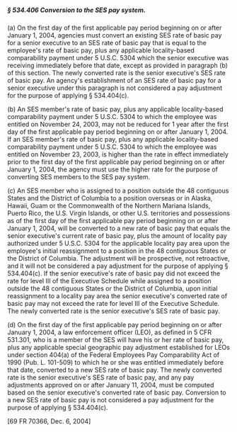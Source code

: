 ##### § 534.406 Conversion to the SES pay system. #####

(a) On the first day of the first applicable pay period beginning on or after January 1, 2004, agencies must convert an existing SES rate of basic pay for a senior executive to an SES rate of basic pay that is equal to the employee's rate of basic pay, plus any applicable locality-based comparability payment under 5 U.S.C. 5304 which the senior executive was receiving immediately before that date, except as provided in paragraph (b) of this section. The newly converted rate is the senior executive's SES rate of basic pay. An agency's establishment of an SES rate of basic pay for a senior executive under this paragraph is not considered a pay adjustment for the purpose of applying § 534.404(c).

(b) An SES member's rate of basic pay, plus any applicable locality-based comparability payment under 5 U.S.C. 5304 to which the employee was entitled on November 24, 2003, may not be reduced for 1 year after the first day of the first applicable pay period beginning on or after January 1, 2004. If an SES member's rate of basic pay, plus any applicable locality-based comparability payment under 5 U.S.C. 5304 to which the employee was entitled on November 23, 2003, is higher than the rate in effect immediately prior to the first day of the first applicable pay period beginning on or after January 1, 2004, the agency must use the higher rate for the purpose of converting SES members to the SES pay system.

(c) An SES member who is assigned to a position outside the 48 contiguous States and the District of Columbia to a position overseas or in Alaska, Hawaii, Guam or the Commonwealth of the Northern Mariana Islands, Puerto Rico, the U.S. Virgin Islands, or other U.S. territories and possessions as of the first day of the first applicable pay period beginning on or after January 1, 2004, will be converted to a new rate of basic pay that equals the senior executive's current rate of basic pay, plus the amount of locality pay authorized under 5 U.S.C. 5304 for the applicable locality pay area upon the employee's initial reassignment to a position in the 48 contiguous States or the District of Columbia. The adjustment will be prospective, not retroactive, and it will not be considered a pay adjustment for the purpose of applying § 534.404(c). If the senior executive's rate of basic pay did not exceed the rate for level III of the Executive Schedule while assigned to a position outside the 48 contiguous States or the District of Columbia, upon initial reassignment to a locality pay area the senior executive's converted rate of basic pay may not exceed the rate for level III of the Executive Schedule. The newly converted rate is the senior executive's SES rate of basic pay.

(d) On the first day of the first applicable pay period beginning on or after January 1, 2004, a law enforcement officer (LEO), as defined in 5 CFR 531.301, who is a member of the SES will have his or her rate of basic pay, plus any applicable special geographic pay adjustment established for LEOs under section 404(a) of the Federal Employees Pay Comparability Act of 1990 (Pub. L. 101-509) to which he or she was entitled immediately before that date, converted to a new SES rate of basic pay. The newly converted rate is the senior executive's SES rate of basic pay, and any pay adjustments approved on or after January 11, 2004, must be computed based on the senior executive's converted rate of basic pay. Conversion to a new SES rate of basic pay is not considered a pay adjustment for the purpose of applying § 534.404(c).

[69 FR 70366, Dec. 6, 2004]